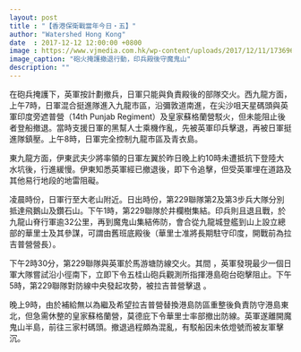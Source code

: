 ```yaml
---
layout: post
title : "【香港保衛戰當年今日・五】"
author: "Watershed Hong Kong"
date  : 2017-12-12 12:00:00 +0800
image : https://www.vjmedia.com.hk/wp-content/uploads/2017/12/11/173696/201712_Onthisday_5.jpg
image_caption: "砲火掩護撤退行動，印兵殿後守魔鬼山"
description: ""
---
```


在砲兵掩護下，英軍按計劃撤兵，日軍只能與負責殿後的部隊交火。西九龍方面，上午7時，日軍混合挺進隊進入九龍市區，沿彌敦道南進，在尖沙咀天星碼頭與英軍印度旁遮普營（14th Punjab Regiment）及皇家蘇格蘭營駁火，但未能阻止後者登船撤退。當時支援日軍的黑幫人士乘機作亂，先被英軍印兵擊退，再被日軍挺進隊鎮壓。上午8時，日軍完全控制九龍市區及青衣島。

<!--more-->

東九龍方面，伊東武夫少將率領的日軍左翼於昨日晚上約10時未遭抵抗下登陸大水坑後，行進緩慢。伊東知悉英軍經已撤退後，即下令追擊，但受英軍埋在道路及其他易行地段的地雷阻礙。

凌晨時份，日軍行至大老山附近。日出時份，第229聯隊第2及第3步兵大隊分別抵達飛鵝山及鑽石山。下午1時，第229聯隊於井欄樹集結。印兵則且退且戰，於九龍山脊行軍逾32公里，再到魔鬼山集結佈防，會合從九龍城登艦到山上設立總部的華里士及其參謀，可謂由舊班底殿後（華里士准將長期駐守印度，開戰前為拉吉普營營長）。

下午2時30分，第229聯隊與英軍於馬游塘防線交火。其間 ，英軍發現最少一個日軍大隊嘗試沿小徑南下，立即下令五桂山砲兵觀測所指揮港島砲台砲擊阻止。下午5時，第229聯隊對防線中央發起攻勢，被拉吉普營擊退 。

晚上9時，由於補給無以為繼及希望拉吉普營替換港島防區重整後負責防守港島東北，但急需休整的皇家蘇格蘭營，莫德庇下令華里士率部撤出防線。英軍遂離開魔鬼山半島，前往三家村碼頭。撤退過程頗為混亂，有駁船因未依燈號而被友軍擊沉。

<!--END-->